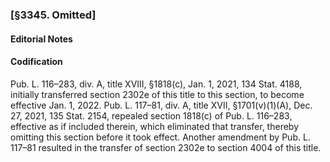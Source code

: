 ### [§3345. Omitted] ###

#### **Editorial Notes** ####

#### Codification ####

Pub. L. 116–283, div. A, title XVIII, §1818(c), Jan. 1, 2021, 134 Stat. 4188, initially transferred section 2302e of this title to this section, to become effective Jan. 1, 2022. Pub. L. 117–81, div. A, title XVII, §1701(v)(1)(A), Dec. 27, 2021, 135 Stat. 2154, repealed section 1818(c) of Pub. L. 116–283, effective as if included therein, which eliminated that transfer, thereby omitting this section before it took effect. Another amendment by Pub. L. 117–81 resulted in the transfer of section 2302e to section 4004 of this title.